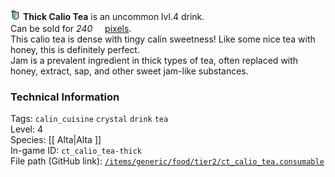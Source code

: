 ![ ](https://raw.githubusercontent.com/Ceterai/Enternia/main/items/generic/food/tier2/ct_calio_tea.png) **Thick Calio Tea** is an uncommon lvl.4 drink.  
Can be sold for *240* <img src="https://starbounder.org/mediawiki/images/2/21/Pixel.png" width="12" height="16"/> [pixels](https://starbounder.org/Pixel).  
This calio tea is dense with tingy calin sweetness! Like some nice tea with honey, this is definitely perfect.  
Jam is a prevalent ingredient in thick types of tea, often replaced with honey, extract, sap, and other sweet jam-like substances.

### Technical Information

Tags: `calin_cuisine` `crystal` `drink` `tea`  
Level: 4  
Species: [[ Alta|Alta ]]  
In-game ID: `ct_calio_tea-thick`  
File path (GitHub link): [`/items/generic/food/tier2/ct_calio_tea.consumable`](https://github.com/Ceterai/Enternia/blob/main/items/generic/food/tier2/ct_calio_tea.consumable)
